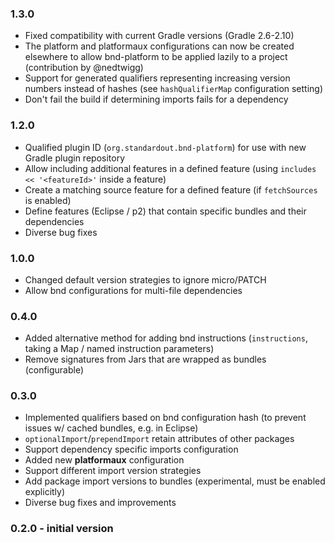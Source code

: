 ### 1.3.0

 - Fixed compatibility with current Gradle versions (Gradle 2.6-2.10)
 - The platform and platformaux configurations can now be created elsewhere to allow bnd-platform to be applied lazily to a project (contribution by @nedtwigg)
 - Support for generated qualifiers representing increasing version numbers instead of hashes (see `hashQualifierMap` configuration setting)
 - Don't fail the build if determining imports fails for a dependency

### 1.2.0

 - Qualified plugin ID (`org.standardout.bnd-platform`) for use with new Gradle plugin repository
 - Allow including additional features in a defined feature (using `includes << '<featureId>'` inside a feature)
 - Create a matching source feature for a defined feature (if `fetchSources` is enabled)
 - Define features (Eclipse / p2) that contain specific bundles and their dependencies
 - Diverse bug fixes

### 1.0.0

 - Changed default version strategies to ignore micro/PATCH
 - Allow bnd configurations for multi-file dependencies

### 0.4.0

 - Added alternative method for adding bnd instructions (`instructions`, taking a Map / named instruction parameters)
 - Remove signatures from Jars that are wrapped as bundles (configurable)

### 0.3.0

 - Implemented qualifiers based on bnd configuration hash (to prevent issues w/ cached bundles, e.g. in Eclipse)
 - `optionalImport`/`prependImport` retain attributes of other packages
 - Support dependency specific imports configuration
 - Added new **platformaux** configuration
 - Support different import version strategies
 - Add package import versions to bundles (experimental, must be enabled explicitly)
 - Diverse bug fixes and improvements

### 0.2.0 - initial version
